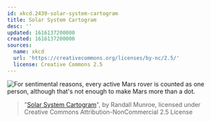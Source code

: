 ```yaml
---
id: xkcd.2439-solar-system-cartogram
title: Solar System Cartogram
desc: ''
updated: 1616137200000
created: 1616137200000
sources:
  name: xkcd
  url: 'https://creativecommons.org/licenses/by-nc/2.5/'
  license: Creative Commons 2.5
---
```

![For sentimental reasons, every active Mars rover is counted as one person, although that's not enough to make Mars more than a dot.](https://imgs.xkcd.com/comics/solar_system_cartogram.png)
> "[Solar System Cartogram](https://xkcd.com/2439/)", by Randall Munroe, licensed under Creative Commons Attribution-NonCommercial 2.5 License
